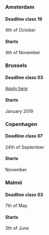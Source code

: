 <div>
<h3>Amsterdam</h3>
<h4> Deadline class 19</h4>
<p>4th of October</p>
<h4>Starts</h4>
<p>4th of November</p>
</div>

<div>
<h3> Brussels</h3>
<h4> Deadline class 03</h4>
<p><a href="http://hackyourfuture.be/">Apply here</a></p>
<h4> Starts </h4>
<p>January 2019</p>
</div>

<div>
<h3> Copenhagen</h3>
<h4> Deadline class 07</h4>
<p>24th of September</p>
<h4> Starts </h4> 
<p>November</p>
</div>

<div>
<h3> Malmö </h3>
<h4> Deadline class 03</h4>
<p>7th of May </p>
<h4> Starts </h4> 
<p>3th of June</p>
</div>

